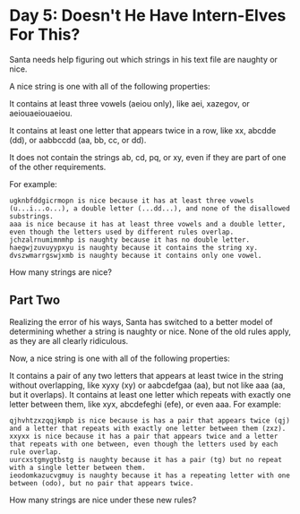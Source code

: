 # Day 5: Doesn't He Have Intern-Elves For This?

Santa needs help figuring out which strings in his text file are naughty or nice.

A nice string is one with all of the following properties:

It contains at least three vowels (aeiou only), like aei, xazegov, or aeiouaeiouaeiou.

It contains at least one letter that appears twice in a row, like xx, abcdde (dd), or aabbccdd (aa, bb, cc, or dd).

It does not contain the strings ab, cd, pq, or xy, even if they are part of one of the other requirements.

For example:

````
ugknbfddgicrmopn is nice because it has at least three vowels (u...i...o...), a double letter (...dd...), and none of the disallowed substrings.
aaa is nice because it has at least three vowels and a double letter, even though the letters used by different rules overlap.
jchzalrnumimnmhp is naughty because it has no double letter.
haegwjzuvuyypxyu is naughty because it contains the string xy.
dvszwmarrgswjxmb is naughty because it contains only one vowel.
````

How many strings are nice?

## Part Two

Realizing the error of his ways, Santa has switched to a better model of determining whether a string is naughty or
nice. None of the old rules apply, as they are all clearly ridiculous.

Now, a nice string is one with all of the following properties:

It contains a pair of any two letters that appears at least twice in the string without overlapping, like xyxy (xy) or
aabcdefgaa (aa), but not like aaa (aa, but it overlaps). It contains at least one letter which repeats with exactly one
letter between them, like xyx, abcdefeghi (efe), or even aaa. For example:

````
qjhvhtzxzqqjkmpb is nice because is has a pair that appears twice (qj) and a letter that repeats with exactly one letter between them (zxz).
xxyxx is nice because it has a pair that appears twice and a letter that repeats with one between, even though the letters used by each rule overlap.
uurcxstgmygtbstg is naughty because it has a pair (tg) but no repeat with a single letter between them.
ieodomkazucvgmuy is naughty because it has a repeating letter with one between (odo), but no pair that appears twice.
````

How many strings are nice under these new rules?